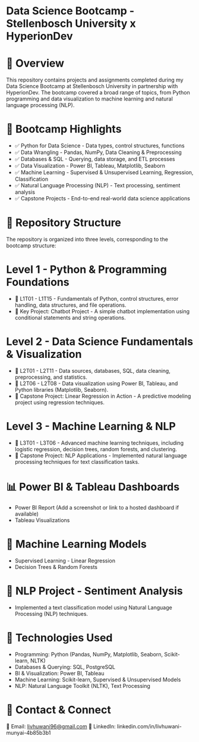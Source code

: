 # Data Science Bootcamp - Stellenbosch University x HyperionDev

# 📌 Overview
This repository contains projects and assignments completed during my Data Science Bootcamp at Stellenbosch University in partnership with HyperionDev. The bootcamp covered a broad range of topics, from Python programming and data visualization to machine learning and natural language processing (NLP).

# 🎯 Bootcamp Highlights
- ✅ Python for Data Science - Data types, control structures, functions
- ✅ Data Wrangling - Pandas, NumPy, Data Cleaning & Preprocessing
- ✅ Databases & SQL - Querying, data storage, and ETL processes
- ✅ Data Visualization - Power BI, Tableau, Matplotlib, Seaborn
- ✅ Machine Learning - Supervised & Unsupervised Learning, Regression, Classification
- ✅ Natural Language Processing (NLP) - Text processing, sentiment analysis
- ✅ Capstone Projects - End-to-end real-world data science applications

# 📂 Repository Structure
The repository is organized into three levels, corresponding to the bootcamp structure:

# Level 1 - Python & Programming Foundations
- 🔹 L1T01 - L1T15 - Fundamentals of Python, control structures, error handling, data structures, and file operations.
- 🔹 Key Project: Chatbot Project - A simple chatbot implementation using conditional statements and string operations.

# Level 2 - Data Science Fundamentals & Visualization
- 🔹 L2T01 - L2T11 - Data sources, databases, SQL, data cleaning, preprocessing, and statistics.
- 🔹 L2T06 - L2T08 - Data visualization using Power BI, Tableau, and Python libraries (Matplotlib, Seaborn).
- 🔹 Capstone Project: Linear Regression in Action - A predictive modeling project using regression techniques.

# Level 3 - Machine Learning & NLP
- 🔹 L3T01 - L3T06 - Advanced machine learning techniques, including logistic regression, decision trees, random forests, and clustering.
- 🔹 Capstone Project: NLP Applications - Implemented natural language processing techniques for text classification tasks.


# 📊 Power BI & Tableau Dashboards
- Power BI Report (Add a screenshot or link to a hosted dashboard if available)
- Tableau Visualizations
# 🤖 Machine Learning Models
- Supervised Learning - Linear Regression
- Decision Trees & Random Forests
# 📝 NLP Project - Sentiment Analysis
- Implemented a text classification model using Natural Language Processing (NLP) techniques.
# 🔧 Technologies Used
- Programming: Python (Pandas, NumPy, Matplotlib, Seaborn, Scikit-learn, NLTK)
- Databases & Querying: SQL, PostgreSQL
- BI & Visualization: Power BI, Tableau
- Machine Learning: Scikit-learn, Supervised & Unsupervised Models
- NLP: Natural Language Toolkit (NLTK), Text Processing
# 📩 Contact & Connect
 📧 Email: livhuwani96@gmail.com
 🔗 LinkedIn: linkedin.com/in/livhuwani-munyai-4b85b3b1
